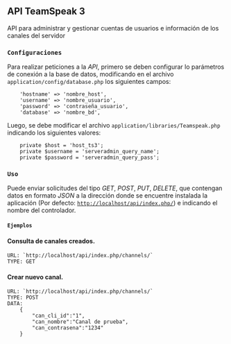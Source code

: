 
## API TeamSpeak 3 

API para administrar y gestionar cuentas de usuarios e información de los canales del servidor

### `Configuraciones`

Para realizar peticiones a la *API*, primero se deben configurar lo parámetros de conexión a la base de datos,
modificando en el archivo `application/config/database.php` los siguientes campos:
```
    'hostname' => 'nombre_host',
	'username' => 'nombre_usuario',
	'password' => 'contraseña_usuario',
	'database' => 'nombre_bd',
```
Luego, se debe modificar el archivo `application/libraries/Teamspeak.php` indicando los siguientes valores:
```
    private $host = 'host_ts3';
    private $username = 'serveradmin_query_name';
    private $password = 'serveradmin_query_pass';
```
### `Uso`

Puede enviar solicitudes del tipo *GET*, *POST*, *PUT*, *DELETE*, que contengan datos en formato *JSON* a la dirección
donde se encuentre instalada la aplicación (Por defecto: [`http://localhost/api/index.php/`](http://localhost/api/index.php/))
e indicando el nombre del controlador.

#### `Ejemplos`

#### Consulta de canales creados.

```
URL: `http://localhost/api/index.php/channels/`
TYPE: GET
```
#### Crear nuevo canal.

```
URL: `http://localhost/api/index.php/channels/`
TYPE: POST
DATA:
    {
        "can_cli_id":"1",
        "can_nombre":"Canal de prueba",
        "can_contrasena":"1234"
    }
```